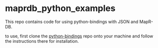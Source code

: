 # maprdb_python_examples
This repo contains code for using python-bindings with JSON and MapR-DB.

to use, first clone the [python-bindings](https://github.com/mapr-demos/python-bindings) repo onto your machine and follow the instructions there for installation.



